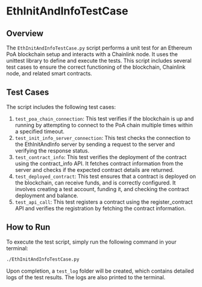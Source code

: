 # EthInitAndInfoTestCase

## Overview
The `EthInitAndInfoTestCase.py` script performs a unit test for an Ethereum PoA blockchain setup and interacts with a Chainlink node. It uses the unittest library to define and execute the tests. This script includes several test cases to ensure the correct functioning of the blockchain, Chainlink node, and related smart contracts.

## Test Cases
The script includes the following test cases:
1. `test_poa_chain_connection`: This test verifies if the blockchain is up and running by attempting to connect to the PoA chain multiple times within a specified timeout.
2. `test_init_info_server_connection`: This test checks the connection to the EthInitAndInfo server by sending a request to the server and verifying the response status.
3. `test_contract_info`: This test verifies the deployment of the contract using the contract_info API. It fetches contract information from the server and checks if the expected contract details are returned.
4. `test_deployed_contract`: This test ensures that a contract is deployed on the blockchain, can receive funds, and is correctly configured. It involves creating a test account, funding it, and checking the contract deployment and balance.
5. `test_api_call`: This test registers a contract using the register_contract API and verifies the registration by fetching the contract information.

## How to Run
To execute the test script, simply run the following command in your terminal:
```bash
./EthInitAndInfoTestCase.py
```
Upon completion, a `test_log` folder will be created, which contains detailed logs of the test results. The logs are also printed to the terminal. 

